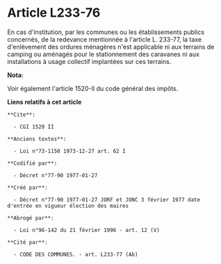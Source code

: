 # Article L233-76

En cas d'institution, par les communes ou les établissements publics concernés, de la redevance mentionnée à l'article L.
233-77, la taxe d'enlèvement des ordures ménagères n'est applicable ni aux terrains de camping ou aménagés pour le
stationnement des caravanes ni aux installations à usage collectif implantées sur ces terrains.

**Nota:**

Voir également l'article 1520-II du code général des impôts.

**Liens relatifs à cet article**

	**Cite**:

	  - CGI 1520 II

	**Anciens textes**:

	  - Loi n°73-1150 1973-12-27 art. 62 I

	**Codifié par**:

	  - Décret n°77-90 1977-01-27

	**Créé par**:

	  - Décret n°77-90 1977-01-27 JORF et JONC 3 février 1977 date d'entrée en vigueur élection des maires

	**Abrogé par**:

	  - Loi n°96-142 du 21 février 1996 - art. 12 (V)

	**Cité par**:

	  - CODE DES COMMUNES. - art. L233-77 (Ab)
